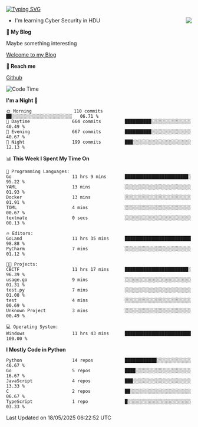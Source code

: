 [![Typing SVG](https://readme-typing-svg.herokuapp.com?font=Fira+Code&pause=1000&random=false&width=450&height=60&lines=Hello+%F0%9F%91%8B%F0%9F%8F%BB;I'm+JBNRZ)](https://git.io/typing-svg)

<a href="#">
  <img align="right" src="https://github-readme-stats.vercel.app/api?username=JBNRZ&show_icons=true&bg_color=15,f2f7fd,E0EAFC" />
</a>

- I'm learning Cyber Security in HDU

 **🌱 My Blog**

Maybe something interesting

[Welcome to my Blog](https://jbnrz.com.cn/)

 **💬 Reach me** 

[Github](https://github.com/JBNRZ)


<!--START_SECTION:waka-->
![Code Time](http://img.shields.io/badge/Code%20Time-1%2C185%20hrs%2052%20mins-blue)

**I'm a Night 🦉** 

```text
🌞 Morning                110 commits         ██░░░░░░░░░░░░░░░░░░░░░░░   06.71 % 
🌆 Daytime                664 commits         ██████████░░░░░░░░░░░░░░░   40.49 % 
🌃 Evening                667 commits         ██████████░░░░░░░░░░░░░░░   40.67 % 
🌙 Night                  199 commits         ███░░░░░░░░░░░░░░░░░░░░░░   12.13 % 
```


📊 **This Week I Spent My Time On** 

```text
💬 Programming Languages: 
Go                       11 hrs 9 mins       ████████████████████████░   95.22 % 
YAML                     13 mins             ░░░░░░░░░░░░░░░░░░░░░░░░░   01.93 % 
Docker                   13 mins             ░░░░░░░░░░░░░░░░░░░░░░░░░   01.91 % 
TOML                     4 mins              ░░░░░░░░░░░░░░░░░░░░░░░░░   00.67 % 
textmate                 0 secs              ░░░░░░░░░░░░░░░░░░░░░░░░░   00.13 % 

🔥 Editors: 
GoLand                   11 hrs 35 mins      █████████████████████████   98.88 % 
PyCharm                  7 mins              ░░░░░░░░░░░░░░░░░░░░░░░░░   01.12 % 

🐱‍💻 Projects: 
CBCTF                    11 hrs 17 mins      ████████████████████████░   96.39 % 
usage.go                 9 mins              ░░░░░░░░░░░░░░░░░░░░░░░░░   01.31 % 
test.py                  7 mins              ░░░░░░░░░░░░░░░░░░░░░░░░░   01.08 % 
test                     4 mins              ░░░░░░░░░░░░░░░░░░░░░░░░░   00.69 % 
Unknown Project          3 mins              ░░░░░░░░░░░░░░░░░░░░░░░░░   00.49 % 

💻 Operating System: 
Windows                  11 hrs 43 mins      █████████████████████████   100.00 % 
```

**I Mostly Code in Python** 

```text
Python                   14 repos            ████████████░░░░░░░░░░░░░   46.67 % 
Go                       5 repos             ████░░░░░░░░░░░░░░░░░░░░░   16.67 % 
JavaScript               4 repos             ███░░░░░░░░░░░░░░░░░░░░░░   13.33 % 
C                        2 repos             ██░░░░░░░░░░░░░░░░░░░░░░░   06.67 % 
TypeScript               1 repo              █░░░░░░░░░░░░░░░░░░░░░░░░   03.33 % 
```




 Last Updated on 18/05/2025 06:22:52 UTC
<!--END_SECTION:waka-->
